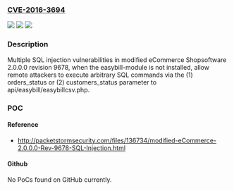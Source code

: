 ### [CVE-2016-3694](https://cve.mitre.org/cgi-bin/cvename.cgi?name=CVE-2016-3694)
![](https://img.shields.io/static/v1?label=Product&message=n%2Fa&color=blue)
![](https://img.shields.io/static/v1?label=Version&message=n%2Fa&color=blue)
![](https://img.shields.io/static/v1?label=Vulnerability&message=n%2Fa&color=brighgreen)

### Description

Multiple SQL injection vulnerabilities in modified eCommerce Shopsoftware 2.0.0.0 revision 9678, when the easybill-module is not installed, allow remote attackers to execute arbitrary SQL commands via the (1) orders_status or (2) customers_status parameter to api/easybill/easybillcsv.php.

### POC

#### Reference
- http://packetstormsecurity.com/files/136734/modified-eCommerce-2.0.0.0-Rev-9678-SQL-Injection.html

#### Github
No PoCs found on GitHub currently.

